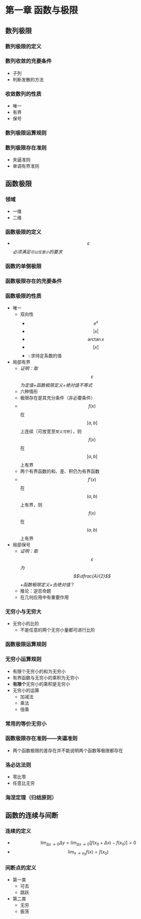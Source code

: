 # 第一章 函数与极限

## 数列极限

### 数列极限的定义

### 数列收敛的充要条件
- 子列
- 判断发散的方法

### 收敛数列的性质
- 唯一
- 有界
- 保号

### 数列极限运算规则

### 数列极限存在准则
- 夹逼准则
- 单调有界准则

## 函数极限

### 领域
- 一维
- 二维

### 函数极限的定义
- *$$\varepsilon$$必须满足`可以任意小`的要求*

### 函数的单侧极限

### 函数极限存在的充要条件

### 函数极限的性质
- 唯一
	- 双向性
		- $$e^x$$
		- $$|x|$$
		- $$\arctan x$$
		- $$[x]$$
		- 💡求待定系数的值
- 局部有界
	- *证明：取$$\varepsilon$$为定值+函数极限定义+绝对值不等式*
	- 六种情形
	- 极限存在是其充分条件（非必要条件）
	- $$f(x)$$在$$[a,b]$$上连续（可放宽至`常义可积`），则$$f(x)$$在$$[a,b]$$上有界
	- 两个有界函数的和、差、积仍为有界函数
	- $$f'(x)$$在$$(a,b)$$上有界，则$$f(x)$$在$$(a,b)$$上有界
- 局部保号
	- *证明：取$$\varepsilon$$为$$\dfrac{A}{2}$$+函数极限定义+去绝对值*？
	- 推论：逆否命题
	- 在几何应用中有重要作用

### 无穷小与无穷大
- 无穷小的比阶
	- 不是任意的两个无穷小量都可进行比阶

### 函数极限运算规则

### 无穷小运算规则
- 有限个无穷小的和为无穷小
- 有界函数与无穷小的乘积为无穷小
- **有限个**无穷小的乘积是无穷小
- 无穷小的运算
	- 加减法
	- 乘法
	- 倍乘

### 常用的等价无穷小

### 函数极限存在准则——夹逼准则
- 两个函数极限的差存在并不能说明两个函数等极限都存在

### 洛必达法则
- 零比零
- 任意比无穷

### 海涅定理（归结原则）

## 函数的连续与间断

### 连续的定义
- $$\lim _ { \Delta x \rightarrow 0 } \Delta y = \lim _ { \Delta x \rightarrow 0 } [ f ( x _ { 0 } + \Delta x ) - f ( x _ { 0 } ) ] = 0$$
- $$\lim _ { x \rightarrow x _ { 0 } } f ( x ) = f ( x _ { 0 } )$$

### 间断点的定义
- 第一类
	- 可去
	- 跳跃
- 第二类
	- 无穷
	- 振荡